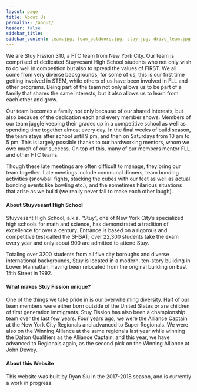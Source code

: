 ```yaml
---
layout: page
title: About Us
permalink: /about/
header: false
sidebar_title:
sidebar_content: team.jpg, team_outdoors.jpg, stuy.jpg, drive_team.jpg
---
```


We are Stuy Fission 310, a FTC team from New York City. Our team is comprised of dedicated Stuyvesant High School students who not only wish to do well in competition but also to spread the values of FIRST. We all come from very diverse backgrounds; for some of us, this is our first time getting involved in STEM,  while others of us have been involved in FLL and other programs. Being part of the team not only allows us to be part of a family that shares the same interests, but it also allows us to learn from each other and grow.

Our team becomes a family not only because of our shared interests, but also because of the dedication each and every member shows. Members of our team juggle keeping their grades up in a competitive school as well as spending time together almost every day. In the final weeks of build season, the team stays after school until 9 pm, and then on Saturdays from 10 am to 5 pm. This is largely possible thanks to our hardworking mentors, whom we owe much of our success. On top of this, many of our members mentor FLL and other FTC teams.

Though these late meetings are often difficult to manage, they bring our team together. Late meetings include communal dinners, team bonding activities (snowball fights, stacking the cubes with our feet as well as actual bonding events like bowling etc.), and the sometimes hilarious situations that arise as we build (we really never fail to make each other laugh).

#### About Stuyvesant High School
Stuyvesant High School, a.k.a. “Stuy”, one of New York City’s specialized high schools for math and science, has demonstrated a tradition of excellence for over a century. Entrance is based on a rigorous and competitive test called the SHSAT; over 22,300 students take the exam every year and only about 900 are admitted to attend Stuy.

Totaling over 3200 students from all five city boroughs and diverse international backgrounds, Stuy is located in a modern, ten-story building in Lower Manhattan, having been relocated from the original building on East 15th Street in 1992.

#### What makes Stuy Fission unique?
One of the things we take pride in is our overwhelming diversity. Half of our team members were either born outside of the United States or are children of first generation immigrants.
Stuy Fission has also been a championship team over the last few years. Four years ago, we were the Alliance Captain at the New York City Regionals and advanced to Super Regionals. We were also on the Winning Alliance at the same regionals last year while winning the Dalton Qualifiers as the Alliance Captain, and this year, we have advanced to Regionals again, as the second pick on the Winning Alliance at John Dewey.

#### About this Website
This website was built by Ryan Siu in the 2017-2018 season, and is currently a work in progress.
